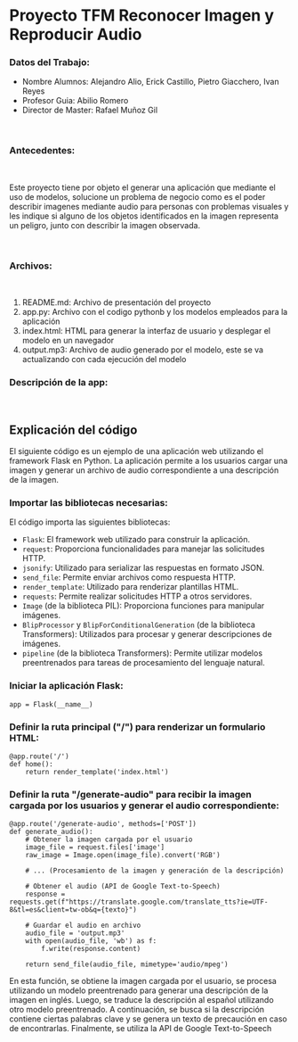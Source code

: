 <h1>Proyecto TFM Reconocer Imagen y Reproducir Audio</h1>

<h3>Datos del Trabajo:</h3>

<ul>
<li>Nombre Alumnos: Alejandro Alio, Erick Castillo, Pietro Giacchero, Ivan Reyes</li>
<li>Profesor Guia: Abilio Romero</li>
<li>Director de Master: Rafael Muñoz Gil</li>
</ul><br>

<h3>Antecedentes:</h3><br>

<p>Este proyecto tiene por objeto el generar una aplicación que mediante el uso de modelos, solucione un problema de negocio como es el poder describir imagenes mediante audio para personas con problemas visuales y les indique si alguno de los objetos identificados en la imagen representa un peligro, junto con describir la imagen observada.</p> <br>

<h3>Archivos:</h3><br>

<ol>
  <li>README.md: Archivo de presentación del proyecto</li>
  <li>app.py: Archivo con el codigo pythonb y los  modelos empleados para la aplicación</li>
  <li>index.html: HTML para generar la interfaz de usuario y desplegar el modelo en un navegador</li>
  <li>output.mp3: Archivo de audio generado por el modelo, este se va actualizando con cada ejecución del modelo</li>
</ol>

<h3>Descripción de la app:</h3><br>

<h2>Explicación del código</h2>

<p>El siguiente código es un ejemplo de una aplicación web utilizando el framework Flask en Python. La aplicación permite a los usuarios cargar una imagen y generar un archivo de audio correspondiente a una descripción de la imagen.</p>

<h3>Importar las bibliotecas necesarias:</h3>

<p>El código importa las siguientes bibliotecas:</p>

<ul>
  <li><code>Flask</code>: El framework web utilizado para construir la aplicación.</li>
  <li><code>request</code>: Proporciona funcionalidades para manejar las solicitudes HTTP.</li>
  <li><code>jsonify</code>: Utilizado para serializar las respuestas en formato JSON.</li>
  <li><code>send_file</code>: Permite enviar archivos como respuesta HTTP.</li>
  <li><code>render_template</code>: Utilizado para renderizar plantillas HTML.</li>
  <li><code>requests</code>: Permite realizar solicitudes HTTP a otros servidores.</li>
  <li><code>Image</code> (de la biblioteca PIL): Proporciona funciones para manipular imágenes.</li>
  <li><code>BlipProcessor</code> y <code>BlipForConditionalGeneration</code> (de la biblioteca Transformers): Utilizados para procesar y generar descripciones de imágenes.</li>
  <li><code>pipeline</code> (de la biblioteca Transformers): Permite utilizar modelos preentrenados para tareas de procesamiento del lenguaje natural.</li>
</ul>

<h3>Iniciar la aplicación Flask:</h3>

<pre><code>app = Flask(__name__)
</code></pre>

<h3>Definir la ruta principal ("/") para renderizar un formulario HTML:</h3>

<pre><code>@app.route('/')
def home():
    return render_template('index.html')
</code></pre>

<h3>Definir la ruta "/generate-audio" para recibir la imagen cargada por los usuarios y generar el audio correspondiente:</h3>

<pre><code>@app.route('/generate-audio', methods=['POST'])
def generate_audio():
    # Obtener la imagen cargada por el usuario
    image_file = request.files['image']
    raw_image = Image.open(image_file).convert('RGB')

    # ... (Procesamiento de la imagen y generación de la descripción)

    # Obtener el audio (API de Google Text-to-Speech)
    response = requests.get(f"https://translate.google.com/translate_tts?ie=UTF-8&amp;tl=es&amp;client=tw-ob&amp;q={texto}")

    # Guardar el audio en archivo
    audio_file = 'output.mp3'
    with open(audio_file, 'wb') as f:
        f.write(response.content)

    return send_file(audio_file, mimetype='audio/mpeg')
</code></pre>

<p>En esta función, se obtiene la imagen cargada por el usuario, se procesa utilizando un modelo preentrenado para generar una descripción de la imagen en inglés. Luego, se traduce la descripción al español utilizando otro modelo preentrenado. A continuación, se busca si la descripción contiene ciertas palabras clave y se genera un texto de precaución en caso de encontrarlas. Finalmente, se utiliza la API de Google Text-to-Speech
